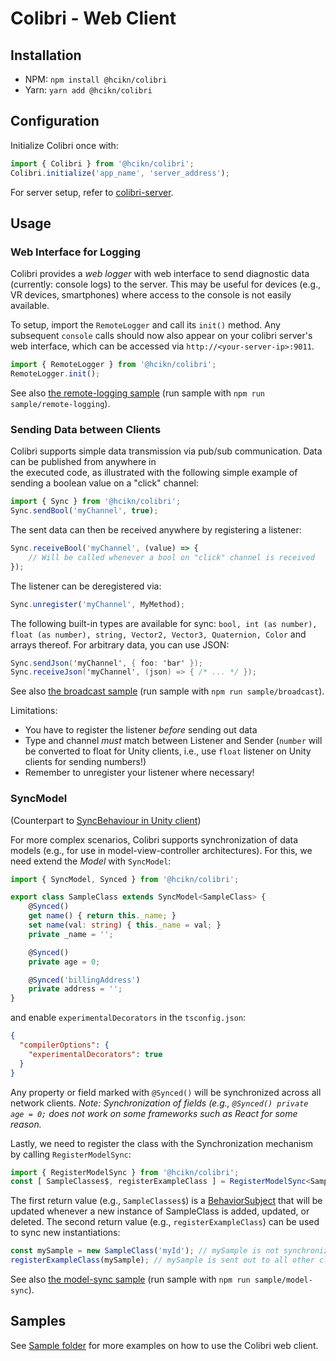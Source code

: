 # Colibri - Web Client

## Installation

- NPM: `npm install @hcikn/colibri`
- Yarn: `yarn add @hcikn/colibri`

## Configuration

Initialize Colibri once with:
```ts
import { Colibri } from '@hcikn/colibri';
Colibri.initialize('app_name', 'server_address');
```

For server setup, refer to [colibri-server](../colibri-server/).

## Usage

### Web Interface for Logging

Colibri provides a _web logger_ with web interface to send diagnostic data (currently: console logs) to the server. This may be useful for devices (e.g., VR devices, smartphones) where access to the console is not easily available.

To setup, import the `RemoteLogger` and call its `init()` method. Any subsequent `console` calls should now also appear on your colibri server's web interface, which can be accessed via `http://<your-server-ip>:9011`.

```ts
import { RemoteLogger } from '@hcikn/colibri';
RemoteLogger.init();
```

See also [the remote-logging sample](samples/remote-logging.ts) (run sample with `npm run sample/remote-logging`).

### Sending Data between Clients

Colibri supports simple data transmission via pub/sub communication. Data can be published from anywhere in  
the executed code, as illustrated with the following simple example of sending a boolean value on a "click" channel:
```ts
import { Sync } from '@hcikn/colibri';
Sync.sendBool('myChannel', true);
```

The sent data can then be received anywhere by registering a listener:
```ts
Sync.receiveBool('myChannel', (value) => {
    // Will be called whenever a bool on "click" channel is received
});
```

The listener can be deregistered via:
```ts
Sync.unregister('myChannel', MyMethod);
```

The following built-in types are available for sync: `bool, int (as number), float (as number), string, Vector2, Vector3, Quaternion, Color` and arrays thereof. For arbitrary data, you can use JSON: 

```c#
Sync.sendJson('myChannel', { foo: 'bar' });
Sync.receiveJson('myChannel', (json) => { /* ... */ });
```

See also [the broadcast sample](samples/broadcast.ts) (run sample with `npm run sample/broadcast`).

Limitations:
- You have to register the listener *before* sending out data
- Type and channel *must* match between Listener and Sender (`number` will be converted to float for Unity clients, i.e., use `float` listener on Unity clients for sending numbers!)
- Remember to unregister your listener where necessary!

### SyncModel
(Counterpart to [SyncBehaviour in Unity client](../colibri-unity#SyncBehaviour))

For more complex scenarios, Colibri supports synchronization of data models (e.g., for use in model-view-controller architectures). For this, we need extend the *Model* with `SyncModel`:

```ts
import { SyncModel, Synced } from '@hcikn/colibri';

export class SampleClass extends SyncModel<SampleClass> {
    @Synced()
    get name() { return this._name; }
    set name(val: string) { this._name = val; }
    private _name = '';

    @Synced()
    private age = 0;

    @Synced('billingAddress')
    private address = '';
}
```

and enable `experimentalDecorators` in the `tsconfig.json`:
```json
{
  "compilerOptions": {
    "experimentalDecorators": true
  }
}

```

Any property or field marked with `@Synced()` will be synchronized across all network clients. *Note: Synchronization of fields (e.g., `@Synced() private age = 0;` does not work on some frameworks such as React for some reason.*

Lastly, we need to register the class with the Synchronization mechanism by calling `RegisterModelSync`:
```ts
import { RegisterModelSync } from '@hcikn/colibri';
const [ SampleClasses$, registerExampleClass ] = RegisterModelSync<SampleClass>({ type: SampleClass });
```
The first return value (e.g., `SampleClasses$`) is a [BehaviorSubject](https://www.learnrxjs.io/learn-rxjs/subjects/behaviorsubject) that will be updated whenever a new instance of SampleClass is added, updated, or deleted. The second return value (e.g., `registerExampleClass`) can be used to sync new instantiations:

```ts
const mySample = new SampleClass('myId'); // mySample is not synchronized across clients yet
registerExampleClass(mySample); // mySample is sent out to all other clients and will be synchronized
```

See also [the model-sync sample](samples/model-sync.ts) (run sample with `npm run sample/model-sync`).

## Samples
See [Sample folder](samples/) for more examples on how to use the Colibri web client.
